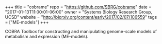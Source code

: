 +++
title = "cobrame"
repo = "https://github.com/SBRG/cobrame"
date = "2017-01-13T11:00:01-06:00"
owner = "Systems Biology Research Group, UCSD"
website = "http://biorxiv.org/content/early/2017/02/07/106559"
tags = ["ME-models"]
+++

COBRA Toolbox for constructing and manipulating genome-scale models of metabolism and expression (ME-models).

